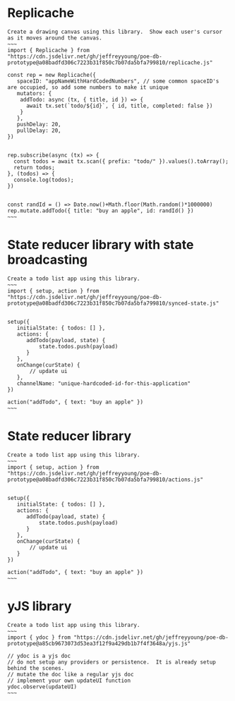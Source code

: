 
# Replicache
~~~~
Create a drawing canvas using this library.  Show each user's cursor as it moves around the canvas.
~~~
import { Replicache } from "https://cdn.jsdelivr.net/gh/jeffreyyoung/poe-db-prototype@a08badfd306c7223b31f850c7b07da5bfa799810/replicache.js"

const rep = new Replicache({
   spaceID: "appNameWithHardCodedNumbers", // some common spaceID's are occupied, so add some numbers to make it unique
   mutators: {
    addTodo: async (tx, { title, id }) => {
      await tx.set(`todo/${id}`, { id, title, completed: false })
    }
   },
   pushDelay: 20,
   pullDelay: 20,
})


rep.subscribe(async (tx) => {
  const todos = await tx.scan({ prefix: "todo/" }).values().toArray();
  return todos;
}, (todos) => {
  console.log(todos);
})


const randId = () => Date.now()+Math.floor(Math.random()*1000000)
rep.mutate.addTodo({ title: "buy an apple", id: randId() })
~~~
~~~~

# State reducer library with state broadcasting

~~~~
Create a todo list app using this library.
~~~
import { setup, action } from "https://cdn.jsdelivr.net/gh/jeffreyyoung/poe-db-prototype@a08badfd306c7223b31f850c7b07da5bfa799810/synced-state.js"


setup({
   initialState: { todos: [] },
   actions: {
      addTodo(payload, state) {
          state.todos.push(payload)
      }
   },
   onChange(curState) {
       // update ui
   },
   channelName: "unique-hardcoded-id-for-this-application"
})

action("addTodo", { text: "buy an apple" })
~~~
~~~~


# State reducer library

~~~~
Create a todo list app using this library.
~~~
import { setup, action } from "https://cdn.jsdelivr.net/gh/jeffreyyoung/poe-db-prototype@a08badfd306c7223b31f850c7b07da5bfa799810/actions.js"


setup({
   initialState: { todos: [] },
   actions: {
      addTodo(payload, state) {
          state.todos.push(payload)
      }
   },
   onChange(curState) {
       // update ui
   }
})

action("addTodo", { text: "buy an apple" })
~~~
~~~~

# yJS library

~~~~
Create a todo list app using this library.
~~~
import { ydoc } from "https://cdn.jsdelivr.net/gh/jeffreyyoung/poe-db-prototype@a85cb9673073d53ea3f12f9a429db1b7f4f3648a/yjs.js"

// ydoc is a yjs doc
// do not setup any providers or persistence.  It is already setup behind the scenes.
// mutate the doc like a regular yjs doc
// implement your own updateUI function
ydoc.observe(updateUI)
~~~
~~~~

